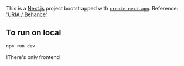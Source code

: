 This is a [Next.js](https://nextjs.org/) project bootstrapped with [`create-next-app`](https://github.com/vercel/next.js/tree/canary/packages/create-next-app).
Reference: ['URIA / Behance'](https://www.behance.net/gallery/196479691/URIA-Transforming-The-Way-You-See-The-World)

## To run on local

```bash
npm run dev
```

!There's only frontend
